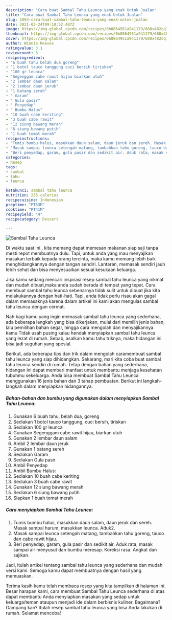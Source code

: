 ```yaml
---
description: "Cara buat Sambal Tahu Leunca yang enak Untuk Jualan"
title: "Cara buat Sambal Tahu Leunca yang enak Untuk Jualan"
slug: 1093-cara-buat-sambal-tahu-leunca-yang-enak-untuk-jualan
date: 2021-03-24T09:10:52.487Z
image: https://img-global.cpcdn.com/recipes/0b8864951a941179/680x482cq70/sambal-tahu-leunca-foto-resep-utama.jpg
thumbnail: https://img-global.cpcdn.com/recipes/0b8864951a941179/680x482cq70/sambal-tahu-leunca-foto-resep-utama.jpg
cover: https://img-global.cpcdn.com/recipes/0b8864951a941179/680x482cq70/sambal-tahu-leunca-foto-resep-utama.jpg
author: Winnie Reeves
ratingvalue: 3.1
reviewcount: 3
recipeingredient:
- "6 buah tahu belah dua goreng"
- "1 botol tauco tanggung cuci bersih tiriskan"
- "100 gr leunca"
- "Segenggam cabe rawit hijau biarkan utuh"
- "2 lembar daun salam"
- "2 lembar daun jeruk"
- "1 batang sereh"
- " Garam"
- " Gula pasir"
- " Penyedap"
- " Bumbu Halus"
- "10 buah cabe keriting"
- "3 buah cabe rawit"
- "12 siung bawang merah"
- "6 siung bawang putih"
- "1 buah tomat merah"
recipeinstructions:
- "Tumis bumbu halus, masukkan daun salam, daun jeruk dan sereh. Masak sampai harum, masukkan leunca. Aduk2."
- "Masak sampai leunca setengah matang, tambahkan tahu goreng, tauco dan cabe rawit hijau."
- "Beri penyedap, garam, gula pasir dan sedikit air. Aduk rata, masak sampai air menyusut dan bumbu meresap. Koreksi rasa. Angkat dan sajikan."
categories:
- Resep
tags:
- sambal
- tahu
- leunca

katakunci: sambal tahu leunca 
nutrition: 235 calories
recipecuisine: Indonesian
preptime: "PT33M"
cooktime: "PT41M"
recipeyield: "4"
recipecategory: Dessert

---
```



![Sambal Tahu Leunca](https://img-global.cpcdn.com/recipes/0b8864951a941179/680x482cq70/sambal-tahu-leunca-foto-resep-utama.jpg)

Di waktu  saat ini , kita memang dapat memesan makanan siap saji tanpa mesti repot membuatnya dulu. Tapi, untuk anda yang mau menyajikan masakan terbaik kepada orang tercinta, maka kamu memang lebih baik menghidangkannya dengan tangan sendiri. Lantaran, memasak sendiri jauh lebih sehat dan bisa menyesuaikan sesuai kesukaan keluarga.

Jika kamu sedang mencari inspirasi resep sambal tahu leunca yang nikmat dan mudah dibuat,maka anda sudah berada di tempat yang tepat. Cara membuat sambal tahu leunca  sebenarnya tidak sulit untuk dibuat jika kita melakukannya dengan hati-hati. Tapi, anda tidak perlu risau akan gagal dalam memasaknya 
karena dalam artikel ini kami akan mengulas sambal tahu leunca dengan cermat.  



Nah bagi kamu yang ingin memasak sambal tahu leunca yang sederhana, ada beberapa langkah yang bisa dikerjakan, mulai dari memilih jenis bahan, lalu pemilihan bahan segar, hingga cara mengolah dan menyajikannya. kamu Tidak usah pusing kalau hendak menyiapkan sambal tahu leunca yang lezat di rumah. Sebab, asalkan kamu  tahu triknya, maka hidangan ini bisa jadi suguhan yang spesial.

Berikut, ada beberapa tips dan trik dalam mengolah caramembuat sambal tahu leunca yang siap dihidangkan. Sekarang, mari kita coba buat sambal tahu leunca sendiri di rumah. Tetap dengan bahan yang sederhana, hidangan ini dapat memberi manfaat untuk membantu menjaga kesehatan tubuhmu sekeluarga. Anda bisa membuat Sambal Tahu Leunca menggunakan 16 jenis bahan dan 3 tahap pembuatan. Berikut ini langkah-langkah dalam menyiapkan hidangannya.

<!--inarticleads1-->

##### Bahan-bahan dan bumbu yang digunakan dalam menyiapkan Sambal Tahu Leunca:

1. Gunakan 6 buah tahu, belah dua, goreng
1. Sediakan 1 botol tauco tanggung, cuci bersih, tiriskan
1. Sediakan 100 gr leunca
1. Gunakan Segenggam cabe rawit hijau, biarkan utuh
1. Gunakan 2 lembar daun salam
1. Ambil 2 lembar daun jeruk
1. Gunakan 1 batang sereh
1. Sediakan  Garam
1. Sediakan  Gula pasir
1. Ambil  Penyedap
1. Ambil  Bumbu Halus:
1. Sediakan 10 buah cabe keriting
1. Sediakan 3 buah cabe rawit
1. Gunakan 12 siung bawang merah
1. Sediakan 6 siung bawang putih
1. Siapkan 1 buah tomat merah




<!--inarticleads2-->

##### Cara menyiapkan Sambal Tahu Leunca:

1. Tumis bumbu halus, masukkan daun salam, daun jeruk dan sereh. Masak sampai harum, masukkan leunca. Aduk2.
1. Masak sampai leunca setengah matang, tambahkan tahu goreng, tauco dan cabe rawit hijau.
1. Beri penyedap, garam, gula pasir dan sedikit air. Aduk rata, masak sampai air menyusut dan bumbu meresap. Koreksi rasa. Angkat dan sajikan.




Jadi, itulah artikel tentang  sambal tahu leunca  yang sederhana dan mudah versi kami. Semoga kamu dapat membuatnya dengan hasil yang memuaskan. 

Terima kasih kamu telah membaca resep yang kita tampilkan di halaman ini. Besar harapan kami, cara membuat  Sambal Tahu Leunca sederhana di atas dapat membantu Anda menyiapkan masakan yang sedap untuk keluarga/teman ataupun menjadi ide dalam berbisnis kuliner. Bagaimana? Gampang kan? Itulah resep sambal tahu leunca yang bisa Anda lakukan di rumah. Selamat mencoba!

